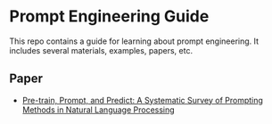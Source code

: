 # Prompt Engineering Guide

This repo contains a guide for learning about prompt engineering. It includes several materials, examples, papers, etc.

## Paper

- [Pre-train, Prompt, and Predict: A Systematic Survey of Prompting Methods in Natural Language Processing](https://arxiv.org/abs/2107.13586) 
